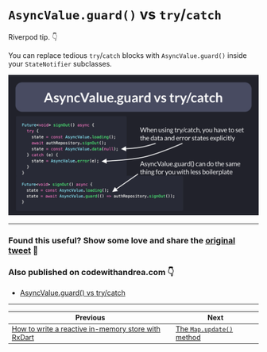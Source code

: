 # `AsyncValue.guard()` vs `try`/`catch`

Riverpod tip. 👇

You can replace tedious `try`/`catch` blocks with `AsyncValue.guard()` inside your `StateNotifier` subclasses.

![](044-async-value-vs-try-catch.png)

---

### Found this useful? Show some love and share the [original tweet](https://twitter.com/biz84/status/1516299097594028035) 🙏

### Also published on codewithandrea.com 👇

- [AsyncValue.guard() vs try/catch](https://codewithandrea.com/tips/async-value-guard-try-catch/)

---

| Previous | Next |
| -------- | ---- |
| [How to write a reactive in-memory store with RxDart](../0043-how-to-write-a-reactive-in-memory-store-with-rxdart/index.md) | [The `Map.update()` method](../0045-the-map-update-method/index.md) |